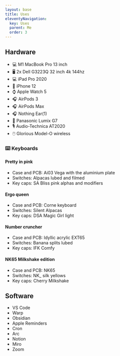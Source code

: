 ```yaml
---
layout: base
title: Uses
eleventyNavigation:
  key: Uses
  parent: Me
  order: 3
---
```


## Hardware

- :computer: M1 MacBook Pro 13 inch
- :desktop_computer: 2x Dell G3223Q 32 inch 4k 144hz
- :computer: iPad Pro 2020
- :iphone: iPhone 12
- :watch: Apple Watch 5
- :headphones: AirPods 3
- :headphones: AirPods Max
- :headphones: Nothing Ear(1)
- :camera_flash: Panasonic Lumix G7
- :studio_microphone: Audio-Technica AT2020
- :computer_mouse: Glorious Model-O wireless

### :keyboard: Keyboards

#### Pretty in pink

- Case and PCB: Ai03 Vega with the aluminium plate
- Switches: Alpacas lubed and filmed
- Key caps: SA Bliss pink alphas and modifiers

#### Ergo queen

- Case and PCB: Corne keyboard
- Switches: Silent Alpacas
- Key caps: DSA Magic Girl light

#### Number cruncher

- Case and PCB: Idyllic acrylic EXT65
- Switches: Banana splits lubed
- Key caps: IFK Comfy

#### NK65 Milkshake edition

- Case and PCB: NK65
- Switches: NK\_ silk yellows
- Key caps: Cherry Milkshake

## Software

- VS Code
- Warp
- Obsidian
- Apple Reminders
- Cron
- Arc
- Notion
- Miro
- Zoom

